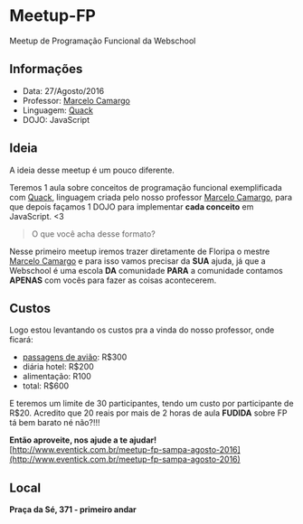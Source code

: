 # Meetup-FP
Meetup de Programação Funcional da Webschool


## Informações

- Data: 27/Agosto/2016
- Professor: [Marcelo Camargo](https://github.com/haskellcamargo)
- Linguagem: [Quack](https://github.com/quack/quack)
- DOJO: JavaScript

## Ideia

A ideia desse meetup é um pouco diferente.

Teremos 1 aula sobre conceitos de programação funcional exemplificada com [Quack](https://github.com/quack/quack), linguagem criada pelo nosso professor [Marcelo Camargo](https://github.com/haskellcamargo), para que depois façamos 1 DOJO para implementar **cada conceito** em JavaScript. <3

> O que você acha desse formato?

Nesse primeiro meetup iremos trazer diretamente de Floripa o mestre [Marcelo Camargo](https://github.com/haskellcamargo) e para isso vamos precisar da **SUA** ajuda, já que a Webschool é uma escola **DA** comunidade **PARA** a comunidade contamos **APENAS** com vocês para fazer as coisas acontecerem.

## Custos

Logo estou levantando os custos pra a vinda do nosso professor, onde ficará:

- [passagens de avião](http://www.decolar.com/shop/flights/results/roundtrip/FLN/SAO/2016-08-27/2016-08-28/1/0/0?from=SB): R$300
- diária hotel: R$200
- alimentação: R100
- total: R$600

E teremos um limite de 30 participantes, tendo um custo por participante de R$20. Acredito que 20 reais por mais de 2 horas de aula **FUDIDA** sobre FP tá bem barato né não?!!!

**Então aproveite, nos ajude a te ajudar!** [http://www.eventick.com.br/meetup-fp-sampa-agosto-2016](http://www.eventick.com.br/meetup-fp-sampa-agosto-2016)

## Local

**Praça da Sé, 371 - primeiro andar**
